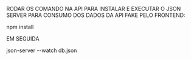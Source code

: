 RODAR OS COMANDO NA API PARA INSTALAR E EXECUTAR O JSON SERVER
PARA CONSUMO DOS DADOS DA API FAKE PELO FRONTEND:

npm install

EM SEGUIDA

json-server --watch db.json
